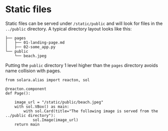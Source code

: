 # Static files

Static files can be served under `/static/public` and will look for files in the `../public` directory. A typical directory layout looks like this:

```
├── pages
│   ├── 01-landing-page.md
│   ├── 02-some_app.py
└── public
    └── beach.jpeg
```

Putting the `public` directory 1 level higher than the `pages` directory avoids name collision with pages.

```solara
from solara.alias import reacton, sol

@reacton.component
def Page():

    image_url = "/static/public/beach.jpeg"
    with sol.VBox() as main:
        with sol.Card(title="The following image is served from the ../public directory"):
            sol.Image(image_url)
    return main

```
